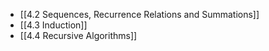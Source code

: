 - [[4.2 Sequences, Recurrence Relations and Summations]]
- [[4.3 Induction]]
- [[4.4 Recursive Algorithms]]